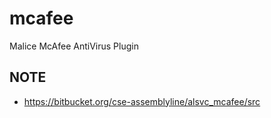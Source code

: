 # mcafee
Malice McAfee AntiVirus Plugin

NOTE
----

- https://bitbucket.org/cse-assemblyline/alsvc_mcafee/src
